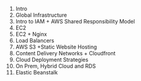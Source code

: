 1. Intro
2. Global Infrastructure
3. Intro to IAM + AWS Shared Responsibility Model
4. EC2
5. EC2 + Nginx
6. Load Balancers
7. AWS S3 +Static Website Hosting
8. Content Delivery Networks + Cloudfront
9. Cloud Deployment Strategies
10. On Prem, Hybrid Cloud and RDS
11. Elastic Beanstalk
